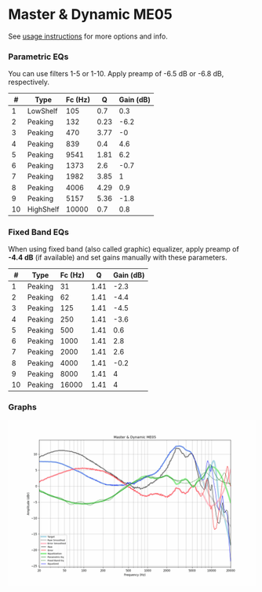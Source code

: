 # Master & Dynamic ME05
See [usage instructions](https://github.com/jaakkopasanen/AutoEq#usage) for more options and info.

### Parametric EQs
You can use filters 1-5 or 1-10. Apply preamp of -6.5 dB or -6.8 dB, respectively.

|   # | Type      |   Fc (Hz) |    Q |   Gain (dB) |
|-----|-----------|-----------|------|-------------|
|   1 | LowShelf  |       105 | 0.7  |         0.3 |
|   2 | Peaking   |       132 | 0.23 |        -6.2 |
|   3 | Peaking   |       470 | 3.77 |        -0   |
|   4 | Peaking   |       839 | 0.4  |         4.6 |
|   5 | Peaking   |      9541 | 1.81 |         6.2 |
|   6 | Peaking   |      1373 | 2.6  |        -0.7 |
|   7 | Peaking   |      1982 | 3.85 |         1   |
|   8 | Peaking   |      4006 | 4.29 |         0.9 |
|   9 | Peaking   |      5157 | 5.36 |        -1.8 |
|  10 | HighShelf |     10000 | 0.7  |         0.8 |

### Fixed Band EQs
When using fixed band (also called graphic) equalizer, apply preamp of **-4.4 dB** (if available) and set gains manually with these parameters.

|   # | Type    |   Fc (Hz) |    Q |   Gain (dB) |
|-----|---------|-----------|------|-------------|
|   1 | Peaking |        31 | 1.41 |        -2.3 |
|   2 | Peaking |        62 | 1.41 |        -4.4 |
|   3 | Peaking |       125 | 1.41 |        -4.5 |
|   4 | Peaking |       250 | 1.41 |        -3.6 |
|   5 | Peaking |       500 | 1.41 |         0.6 |
|   6 | Peaking |      1000 | 1.41 |         2.8 |
|   7 | Peaking |      2000 | 1.41 |         2.6 |
|   8 | Peaking |      4000 | 1.41 |        -0.2 |
|   9 | Peaking |      8000 | 1.41 |         4   |
|  10 | Peaking |     16000 | 1.41 |         4   |

### Graphs
![](./Master%20&%20Dynamic%20ME05.png)

